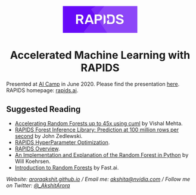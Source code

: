 <center>

<img src="rapids_logo.png" width=200px>

# Accelerated Machine Learning with RAPIDS
</center>

Presented at [AI Camp](https://learn.xnextcon.com/) in June 2020. Please find the presentation [here](https://aroraakshit.github.io/AcceleratedMLwRAPIDS/#/). RAPIDS homepage: [rapids.ai](https://rapids.ai/).

## Suggested Reading

- [Accelerating Random Forests up to 45x using cuml](https://medium.com/rapids-ai/accelerating-random-forests-up-to-45x-using-cuml-dfb782a31bea) by Vishal Mehta.
- [RAPIDS Forest Inference Library: Prediction at 100 million rows per second](https://medium.com/rapids-ai/rapids-forest-inference-library-prediction-at-100-million-rows-per-second-19558890bc35) by John Zedlewski.
- [RAPIDS HyperParameter Optimization](https://github.com/rapidsai/cloud-ml-examples).
- [RAPIDS Overview](https://docs.rapids.ai/overview/latest.pdf).
- [An Implementation and Explanation of the Random Forest in Python](https://towardsdatascience.com/an-implementation-and-explanation-of-the-random-forest-in-python-77bf308a9b76) by Will Koehrsen.
- [Introduction to Random Forests](https://course18.fast.ai/lessonsml1/lesson1.html) by Fast.ai.

<i>Website: [aroraakshit.github.io](http://aroraakshit.github.io/) / Email me: [akshita@nvidia.com](mailto:akshita@nvidia.com) / Follow me on Twitter: [@_AkshitArora](https://twitter.com/_AkshitArora)</i>